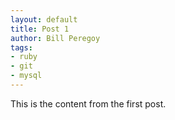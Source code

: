 ```yaml
---
layout: default
title: Post 1
author: Bill Peregoy
tags: 
- ruby 
- git 
- mysql
---
```

This is the content from the first post.
